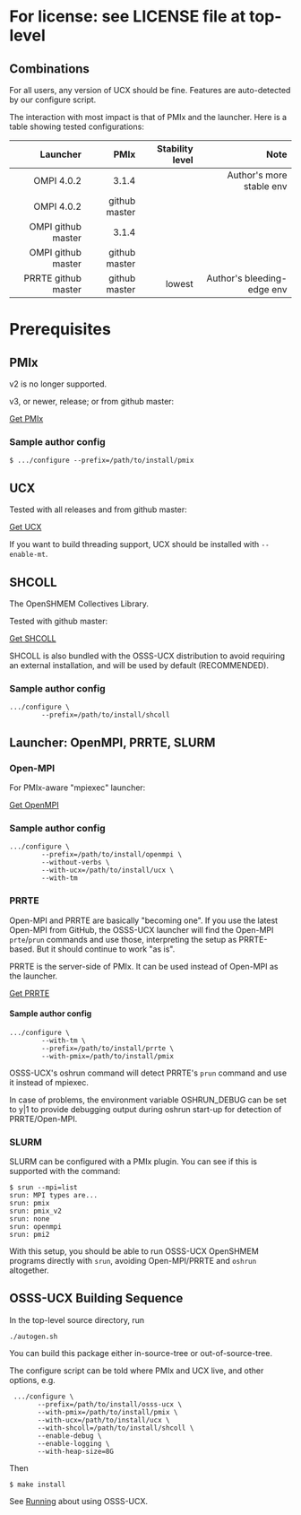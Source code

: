 # For license: see LICENSE file at top-level

## Combinations

For all users, any version of UCX should be fine.  Features are
auto-detected by our configure script.

The interaction with most impact is that of PMIx and the launcher.
Here is a table showing tested configurations:

|Launcher|PMIx|Stability level|Note|
|---:|---:|---:|---:|
|OMPI 4.0.2|3.1.4||Author's more stable env|
|OMPI 4.0.2|github master|||
|OMPI github master|3.1.4|||
|OMPI github master|github master|||
|PRRTE github master|github master|lowest|Author's bleeding-edge env|

# Prerequisites

## PMIx

v2 is no longer supported.

v3, or newer, release; or from github master:

[Get PMIx](https://github.com/openpmix/openpmix/)

### Sample author config

```shell
$ .../configure --prefix=/path/to/install/pmix
```

## UCX

Tested with all releases and from github master:

[Get UCX](https://github.com/openucx/ucx/)

If you want to build threading support, UCX should be installed with
`--enable-mt`.

## SHCOLL

The OpenSHMEM Collectives Library.

Tested with github master:

[Get SHCOLL](https://github.com/tonycurtis/shcoll)

SHCOLL is also bundled with the OSSS-UCX distribution to avoid
requiring an external installation, and will be used by default
(RECOMMENDED).

### Sample author config

```shell
.../configure \
        --prefix=/path/to/install/shcoll
```

## Launcher: OpenMPI, PRRTE, SLURM

### Open-MPI

For PMIx-aware "mpiexec" launcher:

[Get OpenMPI](https://www.open-mpi.org/software/ompi/)

### Sample author config

```shell
.../configure \
        --prefix=/path/to/install/openmpi \
        --without-verbs \
        --with-ucx=/path/to/install/ucx \
        --with-tm
```

### PRRTE

Open-MPI and PRRTE are basically "becoming one".  If you use the
latest Open-MPI from GitHub, the OSSS-UCX launcher will find the
Open-MPI `prte`/`prun` commands and use those, interpreting the setup
as PRRTE-based.  But it should continue to work "as is".

PRRTE is the server-side of PMIx.  It can be used instead of Open-MPI
as the launcher.

[Get PRRTE](https://github.com/openpmix/prrte/)

#### Sample author config

```shell
.../configure \
        --with-tm \
        --prefix=/path/to/install/prrte \
        --with-pmix=/path/to/install/pmix
```

OSSS-UCX's oshrun command will detect PRRTE's `prun` command and use
it instead of mpiexec.

In case of problems, the environment variable OSHRUN_DEBUG can be set
to y|1 to provide debugging output during oshrun start-up for
detection of PRRTE/Open-MPI.

### SLURM

SLURM can be configured with a PMIx plugin.  You can see if this is
supported with the command:

```shell
$ srun --mpi=list
srun: MPI types are...
srun: pmix
srun: pmix_v2
srun: none
srun: openmpi
srun: pmi2
```

With this setup, you should be able to run OSSS-UCX OpenSHMEM programs
directly with `srun`, avoiding Open-MPI/PRRTE and `oshrun` altogether.

## OSSS-UCX Building Sequence

In the top-level source directory, run

```shell
./autogen.sh
```

You can build this package either in-source-tree or
out-of-source-tree.

The configure script can be told where PMIx and UCX live, and other
options, e.g.

```shell
 .../configure \
       --prefix=/path/to/install/osss-ucx \
       --with-pmix=/path/to/install/pmix \
       --with-ucx=/path/to/install/ucx \
       --with-shcoll=/path/to/install/shcoll \
       --enable-debug \
       --enable-logging \
       --with-heap-size=8G
```

Then

```shell
$ make install
```

See [Running](running.md) about using OSSS-UCX.

